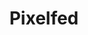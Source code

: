---
id: 3
title: Pixelfed
description: 
icon: img/icons/pixelfed32x32.png
link: https://pixelfed.social/madewithvvvv
alt: Follow a shared screenshot gallery on Pixelfed
follow: true
---